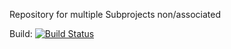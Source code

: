 Repository for multiple Subprojects non/associated

Build: [![Build Status](https://travis-ci.org/sumanta23/misc.svg)](https://travis-ci.org/sumanta23/misc)
